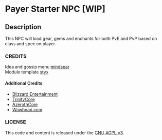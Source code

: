 
# Payer Starter NPC [WIP]

## Description
This NPC will load gear, gems and enchants for both PvE and PvP based on class and spec on player.


### CREDITS

Idea and gossip menu [mindsear](https://github.com/mindsear) \
Module template [styx](https://github.com/StygianTheBest)

#### Additional Credits

- [Blizzard Entertainment](http://blizzard.com)
- [TrinityCore](https://github.com/TrinityCore/TrinityCore/blob/3.3.5/THANKS)
- [AzerothCore](https://github.com/AzerothCore/azerothcore-wotlk/graphs/contributors)
- [Wowhead.com](http://wowhead.com)

### LICENSE

This code and content is released under the [GNU AGPL v3](https://github.com/azerothcore/azerothcore-wotlk/blob/master/LICENSE-AGPL3).
